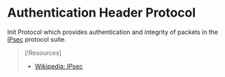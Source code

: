 
# Authentication Header Protocol
Init
Protocol which provides authentication and integrity of packets in the [IPsec](IPsec.md) protocol suite.

> [!Resources]
> - [Wikipedia: IPsec](https://en.wikipedia.org/wiki/IPsec#Authentication_Header)